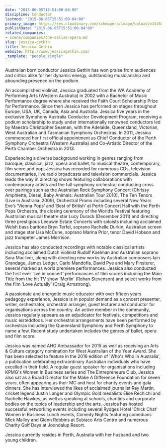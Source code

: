 ```yaml
---
date: "2015-06-05T15:51:00-04:00"
discipline: Conductor
lastmod: "2015-06-05T15:51:00-04:00"
primary_image: https://res.cloudinary.com/schmopera/image/upload/v1545409169/media/webhook-uploads/1433533864603/d3d1a7_0151de64ce1c4039941da3f2a4cb6888.jpg_srb_p_600_702_75_22_0.50_1.20_0.00_jpg_srb
publishDate: "2015-06-05T15:51:00-04:00"
related_companies:
- scene/companies/the-dallas-opera.md
slug: jessica-gethin
title: Jessica Gethin
website: http://www.jessicagethin.com/
_template: "people_single"
---
```


Australian born conductor Jessica Gethin has won praise from audiences and critics alike for her dynamic energy, outstanding musicianship and abounding presence on the podium.
 
An accomplished violinist, Jessica graduated from the WA Academy of Performing Arts (Western Australia) in 2002 with a Bachelor of Music Performance degree where she received the Faith Court Scholarship Prize for Performance. Since then Jessica has performed on stages throughout Europe, USA, UK, Canada, Asia and Australia. Jessica five years in the exclusive Symphony Australia Conductor Development Program, receiving a podium scholarship to study under internationally renowned conductors led by Maestro Christopher Seaman, with the Adelaide, Queensland, Victorian, West Australian and Tasmanian Symphony Orchestras. In 2011, Jessica commenced her first official appointment as Chief Conductor of the Perth Symphony Orchestra (Western Australia) and Co-Artistic Director of the Perth Chamber Orchestra in 2013.
 
Experiencing a diverse background working in genres ranging from baroque, classical, jazz, opera and ballet, to musical theatre, contemporary, film score and pop, Jessica has recorded for numerous CDs, television documentaries, live radio broadcasts and television commercials. Jessica leads the way in directing shows featuring collaborations with contemporary artists and the full symphony orchestra; conducting cross over pairings such as the Australian Rock Symphony Concert (Chrissy Amphlette, Diesel, Baby Animals: Australian Tour 2010), The Ten Tenors (Live in Australia: 2009), Orchestral Proms including several New Years Eve’s ‘Vienna Pops’ and ‘Best of British’ at Perth Concert Hall with the Perth Pops Orchestra, the closing ceremony of the World’s Festival featuring Australian musical theatre star Lucy Durack (December 2011) and directing three prestigious Leeuwin Estate Concerts with soloists including acclaimed Welsh bass baritone Bryn Terfel, soprano Rachelle Durkin, Australian screen and stage star Lisa McCune, soprano Marina Prior, tenor David Hobson and jazz trumpeter James Morrison.
 
Jessica has also conducted recordings with notable classical artists including acclaimed Dutch violinist Rudolf Koelman and Australian soprano Sara Macliver, along with directing new works by Australian composers Iain Grandage, James Ledger, Carlo Mandofia, David Pye and Mary Finsterer, several marked as world premiere performances. Jessica also conducted the first ever ‘live in concert’ performances of film scores including the Main Title from the hit TV show ‘Merlin’ (Rohan Stevenson) and select works from the film ‘Love Actually’ (Craig Armstrong).
 
A passionate and energetic music educator with over fifteen years pedagogy experience, Jessica is in popular demand as a concert presenter, writer, orchestrator, orchestral arranger, guest lecturer and conductor for organisations across the country. An active member in the community, Jessica regularly appears as an adjudicator for festivals, competitions and music eisteddfods. Her orchestral arrangements have been performed by orchestras including the Queensland Symphony and Perth Symphony to name a few. Recent study undertaken includes the genres of ballet, opera and film score. 
 
Jessica was named AHG Ambassador for 2015 as well as receiving an Arts & Culture category nomination for West Australian of the Year Award. She has been selected to feature in the 2016 edition of 'Who's Who in Australia', a publication celebrating extraordinary Australian individuals who have excelled in their field. A regular guest speaker for organisations including KPMG's Women In Business series and The Entrepreneurs Club, Jessica also sat as a Board Director for the Make A Difference Foundation for seven years, often appearing as their MC and host for charity events and gala dinners. She has interviewed the likes of acclaimed journalist Ray Martin, cricket legend Justin Langer and Olympic Gold medalists Elise Rechichi and Rachelle Hawkes, as well as speaking at schools, charities and corporate bodies on the topics of leadership and the arts. Jessica has hosted successful networking events including several Rydges Hotel 'Chick Chat' Women in Business Lunch events, Comedy Nights featuring comedians Mick Malloy and Glenn Robbins at Subiaco Arts Centre and numerous Charity Golf Days at Joondalup Resort. 
 
Jessica currently resides in Perth, Australia with her husband and two young children. 
